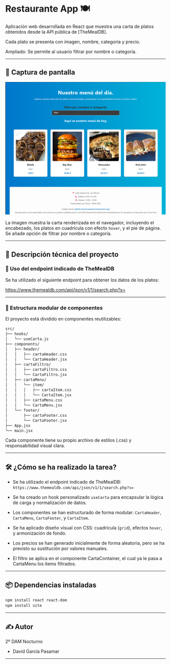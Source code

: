 # Restaurante App 🍽️

Aplicación web desarrollada en React que muestra una carta de platos obtenidos desde la API pública de [TheMealDB].

Cada plato se presenta con imagen, nombre, categoría y precio.

Ampliado: Se permite al usuario filtrar por nombre o categoría.

---

## 📸 Captura de pantalla

![Vista de la carta](./src/assets/captura-carta_2.png)

La imagen muestra la carta renderizada en el navegador, incluyendo el encabezado, los platos en cuadrícula con efecto `hover`, y el pie de página.
Se añade opción de filtrar por nombre o categoría.

---

## 🧾 Descripción técnica del proyecto

### 🔗 Uso del endpoint indicado de TheMealDB

Se ha utilizado el siguiente endpoint para obtener los datos de los platos:

https://www.themealdb.com/api/json/v1/1/search.php?s=

---

### 🧩 Estructura modular de componentes

El proyecto está dividido en componentes reutilizables:

```
src/
├── hooks/
│   └── useCarta.js
├── components/
│   ├── header/
│   │   ├── cartaHeader.css
│   │   └── CartaHeader.jsx
│   ├── cartaFiltro/
│   │   ├── cartaFiltro.css
│   │   └── CartaFiltro.jsx
│   ├── cartaMenu/
│   │   └── item/
│   │   │   ├── cartaItem.css
│   │   │   └── CartaItem.jsx
│   │   ├── cartaMenu.css
│   │   └── CartaMenu.jsx
│   └── footer/
│       ├── cartaFooter.css
│       └── CartaFooter.jsx
├── App.jsx
└── main.jsx
```

Cada componente tiene su propio archivo de estilos (.css) y responsabilidad visual clara.

---

## 🛠️ ¿Cómo se ha realizado la tarea?

- Se ha utilizado el endpoint indicado de TheMealDB:  
  `https://www.themealdb.com/api/json/v1/1/search.php?s=`
- Se ha creado un hook personalizado `useCarta` para encapsular la lógica de carga y normalización de datos.
- Los componentes se han estructurado de forma modular: `CartaHeader`, `CartaMenu`, `CartaFooter`, y `CartaItem`.
- Se ha aplicado diseño visual con CSS: cuadrícula (`grid`), efectos `hover`, y armonización de fondo.
- Los precios se han generado inicialmente de forma aleatoria, pero se ha previsto su sustitución por valores manuales.

- El filtro se aplica en el componente CartaContainer, el cual ya le pasa a CartaMenu los items filtrados.

---

## 📦 Dependencias instaladas

```bash
npm install react react-dom
npm install vite
```

---

## ✍️ Autor

2º DAM Nocturno

- David García Pasamar

---
